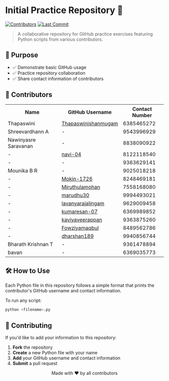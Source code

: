 # Initial Practice Repository 🚀

[![Contributors](https://img.shields.io/github/contributors/navi-04/Initial-practice)](https://github.com/navi-04/Initial-practice/graphs/contributors)
[![Last Commit](https://img.shields.io/github/last-commit/navi-04/Initial-practice)](https://github.com/navi-04/Initial-practice/commits/main)

> A collaborative repository for GitHub practice exercises featuring Python scripts from various contributors.

## 🎯 Purpose

- ✅ Demonstrate basic GitHub usage
- ✅ Practice repository collaboration
- ✅ Share contact information of contributors

## 👥 Contributors

<table>
  <tr>
    <th>Name</th>
    <th>GitHub Username</th>
    <th>Contact Number</th>
  </tr>
  <tr>
    <td>Thapaswini</td>
    <td><a href="https://github.com/Thapaswinishanmugam">Thapaswinishanmugam</a></td>
    <td>6385465272</td>
  </tr>
  <tr>
    <td>Shreevardhann A</td>
    <td>-</td>
    <td>9543996929</td>
  </tr>
  <tr>
    <td>Nawinyasre Saravanan</td>
    <td>-</td>
    <td>8838090922</td>
  </tr>
  <tr>
    <td>-</td>
    <td><a href="https://github.com/navi-04">navi-04</a></td>
    <td>8122118540</td>
  </tr>
  <tr>
    <td>-</td>
    <td>-</td>
    <td>9363629141</td>
  </tr>
  <tr>
    <td>Mounika B R</td>
    <td>-</td>
    <td>9025018218</td>
  </tr>
  <tr>
    <td>-</td>
    <td><a href="https://github.com/Mokin-1726">Mokin-1726</a></td>
    <td>8248469181</td>
  </tr>
  <tr>
    <td>-</td>
    <td><a href="https://github.com/Miruthulamohan">Miruthulamohan</a></td>
    <td>7558168080</td>
  </tr>
  <tr>
    <td>-</td>
    <td><a href="https://github.com/marudhu30">marudhu30</a></td>
    <td>9994493021</td>
  </tr>
  <tr>
    <td>-</td>
    <td><a href="https://github.com/lavanyarajalingam">lavanyarajalingam</a></td>
    <td>9629009458</td>
  </tr>
  <tr>
    <td>-</td>
    <td><a href="https://github.com/kumaresan-07">kumaresan-07</a></td>
    <td>6369989852</td>
  </tr>
  <tr>
    <td>-</td>
    <td><a href="https://github.com/kaviyaveerappan">kaviyaveerappan</a></td>
    <td>9363875260</td>
  </tr>
  <tr>
    <td>-</td>
    <td><a href="https://github.com/Fowziyamaqbul">Fowziyamaqbul</a></td>
    <td>8489562786</td>
  </tr>
  <tr>
    <td>-</td>
    <td><a href="https://github.com/dharshan189">dharshan189</a></td>
    <td>9940856744</td>
  </tr>
  <tr>
    <td>Bharath Krishnan T</td>
    <td>-</td>
    <td>9361478894</td>
  </tr>
  <tr>
    <td>bavan</td>
    <td>-</td>
    <td>6369035773</td>
  </tr>
</table>

## 🛠️ How to Use

Each Python file in this repository follows a simple format that prints the contributor's GitHub username and contact information.

To run any script:

```bash
python <filename>.py
```

## 🤝 Contributing

If you'd like to add your information to this repository:

1. **Fork** the repository
2. **Create** a new Python file with your name
3. **Add** your GitHub username and contact information
4. **Submit** a pull request



<p align="center">Made with ❤️ by all contributors</p>
